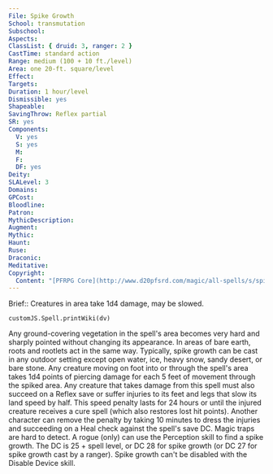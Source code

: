 ```yaml
---
File: Spike Growth
School: transmutation
Subschool: 
Aspects: 
ClassList: { druid: 3, ranger: 2 }
CastTime: standard action
Range: medium (100 + 10 ft./level)
Area: one 20-ft. square/level
Effect: 
Targets: 
Duration: 1 hour/level
Dismissible: yes
Shapeable: 
SavingThrow: Reflex partial
SR: yes
Components:
  V: yes
  S: yes
  M: 
  F: 
  DF: yes
Deity: 
SLALevel: 3
Domains: 
GPCost: 
Bloodline: 
Patron: 
MythicDescription: 
Augment: 
Mythic: 
Haunt: 
Ruse: 
Draconic: 
Meditative: 
Copyright:
  Content: "[PFRPG Core](http://www.d20pfsrd.com/magic/all-spells/s/spike-growth)"
---
```

Brief:: Creatures in area take 1d4 damage, may be slowed.

```dataviewjs
customJS.Spell.printWiki(dv)
```

Any ground-covering vegetation in the spell's area becomes very hard and sharply pointed without changing its appearance.  In areas of bare earth, roots and rootlets act in the same way.  Typically, spike growth can be cast in any outdoor setting except open water, ice, heavy snow, sandy desert, or bare stone. Any creature moving on foot into or through the spell's area takes 1d4 points of piercing damage for each 5 feet of movement through the spiked area.  Any creature that takes damage from this spell must also succeed on a Reflex save or suffer injuries to its feet and legs that slow its land speed by half. This speed penalty lasts for 24 hours or until the injured creature receives a cure spell (which also restores lost hit points). Another character can remove the penalty by taking 10 minutes to dress the injuries and succeeding on a Heal check against the spell's save DC.  Magic traps are hard to detect. A rogue (only) can use the Perception skill to find a spike growth. The DC is 25 + spell level, or DC 28 for spike growth (or DC 27 for spike growth cast by a ranger).  Spike growth can't be disabled with the Disable Device skill.
